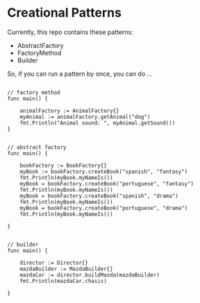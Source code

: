 # Creational Patterns

Currently, this repo contains these patterns:

-   AbstractFactory
-   FactoryMethod
-   Builder

So, if you can run a pattern by once, you can do ... 

```

// factory method
func main() {

	animalFactory := AnimalFactory{}
	myAnimal := animalFactory.getAnimal("dog")
	fmt.Println("Animal sound: ", myAnimal.getSound())
}

```

```

// abstract factory
func main() {

	bookFactory := BookFactory{}
	myBook := bookFactory.createBook("spanish", "fantasy")
	fmt.Println(myBook.myNameIs())
	myBook = bookFactory.createBook("portuguese", "fantasy")
	fmt.Println(myBook.myNameIs())
	myBook = bookFactory.createBook("spanish", "drama")
	fmt.Println(myBook.myNameIs())
	myBook = bookFactory.createBook("portuguese", "drama")
	fmt.Println(myBook.myNameIs())

}

```

```

// builder
func main() {

	director := Director{}
	mazdaBuilder := MazdaBuilder{}
	mazdaCar := director.buildMazda(mazdaBuilder)
	fmt.Println(mazdaCar.chasis)

}

```